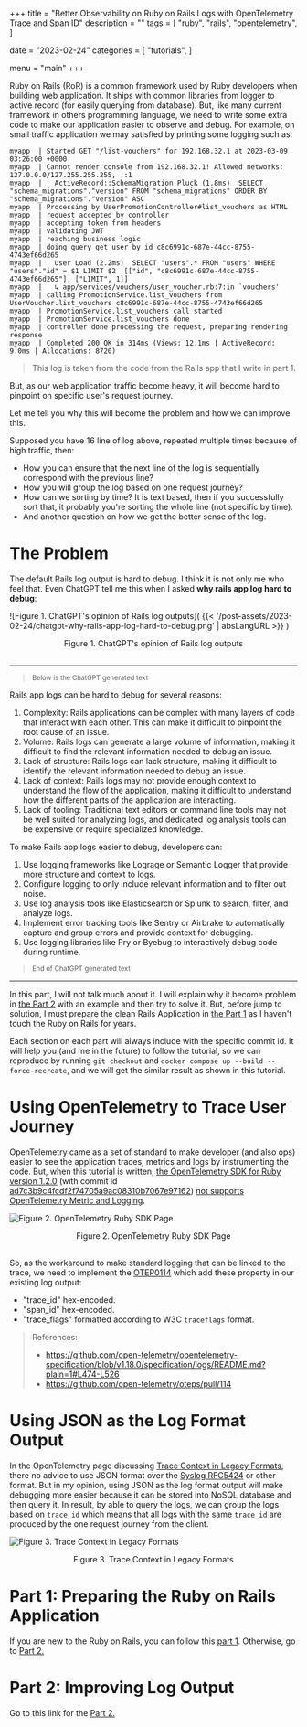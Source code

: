 +++
title = "Better Observability on Ruby on Rails Logs with OpenTelemetry Trace and Span ID"
description = ""
tags = [
    "ruby",
    "rails",
    "opentelemetry",
]

date = "2023-02-24"
categories = [
    "tutorials",
]

menu = "main"
+++



Ruby on Rails (RoR) is a common framework used by Ruby developers when building web application. It ships with common libraries from logger to active record (for easily querying from database). But, like many current framework in others programming language, we need to write some extra code to make our application easier to observe and debug. For example, on small traffic application we may satisfied by printing some logging such as:

```shell
myapp  | Started GET "/list-vouchers" for 192.168.32.1 at 2023-03-09 03:26:00 +0000
myapp  | Cannot render console from 192.168.32.1! Allowed networks: 127.0.0.0/127.255.255.255, ::1
myapp  |   ActiveRecord::SchemaMigration Pluck (1.8ms)  SELECT "schema_migrations"."version" FROM "schema_migrations" ORDER BY "schema_migrations"."version" ASC
myapp  | Processing by UserPromotionController#list_vouchers as HTML
myapp  | request accepted by controller
myapp  | accepting token from headers
myapp  | validating JWT
myapp  | reaching business logic
myapp  | doing query get user by id c8c6991c-687e-44cc-8755-4743ef66d265
myapp  |   User Load (2.2ms)  SELECT "users".* FROM "users" WHERE "users"."id" = $1 LIMIT $2  [["id", "c8c6991c-687e-44cc-8755-4743ef66d265"], ["LIMIT", 1]]
myapp  |   ↳ app/services/vouchers/user_voucher.rb:7:in `vouchers'
myapp  | calling PromotionService.list_vouchers from UserVoucher.list_vouchers c8c6991c-687e-44cc-8755-4743ef66d265
myapp  | PromotionService.list_vouchers call started
myapp  | PromotionService.list_vouchers done
myapp  | controller done processing the request, preparing rendering response
myapp  | Completed 200 OK in 314ms (Views: 12.1ms | ActiveRecord: 9.0ms | Allocations: 8720)
```

> This log is taken from the code from the Rails app that I write in part 1.

But, as our web application traffic become heavy, it will become hard to pinpoint on specific user's request journey. 

Let me tell you why this will become the problem and how we can improve this.

Supposed you have 16 line of log above, repeated multiple times because of high traffic, then:

* How you can ensure that the next line of the log is sequentially correspond with the previous line?
* How you will group the log based on one request journey? 
* How can we sorting by time? It is text based, then if you successfully sort that, it probably you're sorting the whole line (not specific by time).
* And another question on how we get the better sense of the log.


# The Problem

The default Rails log output is hard to debug. I think it is not only me who feel that. Even ChatGPT tell me this when I asked **why rails app log hard to debug**:

![Figure 1. ChatGPT's opinion of Rails log outputs]( {{< '/post-assets/2023-02-24/chatgpt-why-rails-app-log-hard-to-debug.png' | absLangURL >}} )
<div style="text-align: center; margin-bottom: 30px;">Figure 1. ChatGPT's opinion of Rails log outputs</div>

---
> <small>Below is the ChatGPT generated text</small>

Rails app logs can be hard to debug for several reasons:

1. Complexity: Rails applications can be complex with many layers of code that interact with each other. This can make it difficult to pinpoint the root cause of an issue.
2. Volume: Rails logs can generate a large volume of information, making it difficult to find the relevant information needed to debug an issue.
3. Lack of structure: Rails logs can lack structure, making it difficult to identify the relevant information needed to debug an issue.
4. Lack of context: Rails logs may not provide enough context to understand the flow of the application, making it difficult to understand how the different parts of the application are interacting.
5. Lack of tooling: Traditional text editors or command line tools may not be well suited for analyzing logs, and dedicated log analysis tools can be expensive or require specialized knowledge.

To make Rails app logs easier to debug, developers can:

1. Use logging frameworks like Lograge or Semantic Logger that provide more structure and context to logs.
2. Configure logging to only include relevant information and to filter out noise.
3. Use log analysis tools like Elasticsearch or Splunk to search, filter, and analyze logs.
4. Implement error tracking tools like Sentry or Airbrake to automatically capture and group errors and provide context for debugging.
5. Use logging libraries like Pry or Byebug to interactively debug code during runtime.

> <small>End of ChatGPT generated text</small>

---

In this part, I will not talk much about it. I will explain why it become problem in [the Part 2](/posts/2023-02-24-rails-otel-part2) with an example and then try to solve it. But, before jump to solution, I must prepare the clean Rails Application in [the Part 1](/posts/2023-02-24-rails-otel-part1/) as I haven't touch the Ruby on Rails for years.

Each section on each part will always include with the specific commit id. It will help you (and me in the future) to follow the tutorial, so we can reproduce by running `git checkout` and `docker compose up --build --force-recreate`, and we will get the similar result as shown in this tutorial.

# Using OpenTelemetry to Trace User Journey

OpenTelemetry came as a set of standard to make developer (and also ops) easier to see the application traces, metrics and logs by instrumenting the code. But, when this tutorial is written, [the OpenTelemetry SDK for Ruby version 1.2.0](https://github.com/open-telemetry/opentelemetry-ruby/tree/opentelemetry-sdk/v1.2.0) (with commit id [ad7c3b9c4fcdf2f74705a9ac08310b7067e97162](https://github.com/open-telemetry/opentelemetry-ruby/releases/tag/opentelemetry-sdk%2Fv1.2.0)) [not supports](https://github.com/open-telemetry/opentelemetry.io/blob/7f1501407b9643b4f517a189b3544ad08ec6ca07/data/instrumentation.yaml#L44-L49) [OpenTelemetry Metric and Logging](https://github.com/open-telemetry/opentelemetry.io/blob/7f1501407b9643b4f517a189b3544ad08ec6ca07/content/en/docs/instrumentation/ruby/_index.md). 



![Figure 2. OpenTelemetry Ruby SDK Page](/blog/post-assets/2023-02-24/opentelemetry-ruby-sdk-page.png)
<div style="text-align: center; margin-bottom: 30px;">Figure 2. OpenTelemetry Ruby SDK Page</div>

So, as the workaround to make standard logging that can be linked to the trace, we need to implement the [OTEP0114](https://github.com/open-telemetry/oteps/pull/114) which add these property in our existing log output:

* "trace_id" hex-encoded.
* "span_id" hex-encoded.
* "trace_flags" formatted according to W3C `traceflags` format.

> References:
>
> * https://github.com/open-telemetry/opentelemetry-specification/blob/v1.18.0/specification/logs/README.md?plain=1#L474-L526
> * https://github.com/open-telemetry/oteps/pull/114


# Using JSON as the Log Format Output

In the OpenTelemetry page discussing [Trace Context in Legacy Formats](https://github.com/open-telemetry/opentelemetry-specification/blob/v1.18.0/specification/logs/README.md?plain=1#L474-L526), there no advice to use JSON format over the [Syslog RFC5424](https://www.rfc-editor.org/rfc/rfc5424) or other format. But in my opinion, using JSON as the log format output will make debugging more easier because it can be stored into NoSQL database and then query it. In result, by able to query the logs, we can group the logs based on `trace_id` which means that all logs with the same `trace_id` are produced by the one request journey from the client.

![Figure 3. Trace Context in Legacy Formats](/blog/post-assets/2023-02-24/opentelemetry-trace-context-in-legacy-format.png)
<div style="text-align: center; margin-bottom: 30px;">Figure 3. Trace Context in Legacy Formats</div>

# Part 1: Preparing the Ruby on Rails Application

If you are new to the Ruby on Rails, you can follow this [part 1](/posts/2023-02-24-rails-otel-part1/). Otherwise, go to [Part 2.](/posts/2023-02-24-rails-otel-part2/)

# Part 2: Improving Log Output

Go to this link for the [Part 2.](/posts/2023-02-24-rails-otel-part2/)

